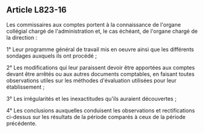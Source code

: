 Article L823-16
----
Les commissaires aux comptes portent à la connaissance de l'organe collégial
chargé de l'administration et, le cas échéant, de l'organe chargé de la
direction :

1° Leur programme général de travail mis en oeuvre ainsi que les différents
sondages auxquels ils ont procédé ;

2° Les modifications qui leur paraissent devoir être apportées aux comptes
devant être arrêtés ou aux autres documents comptables, en faisant toutes
observations utiles sur les méthodes d'évaluation utilisées pour leur
établissement ;

3° Les irrégularités et les inexactitudes qu'ils auraient découvertes ;

4° Les conclusions auxquelles conduisent les observations et rectifications
ci-dessus sur les résultats de la période comparés à ceux de la période
précédente.
